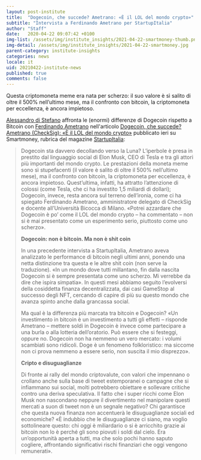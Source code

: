 ```yaml
---
layout: post-institute
title:  "Dogecoin, che succede? Ametrano: «È il LOL del mondo crypto»"
subtitle: "Intervista a Ferdinando Ametrano per StartupItalia"
author: "Staff"
date:   2020-04-22 09:07:42 +0100
img-list: /assets/img/institute_insights/2021-04-22-smartmoney-thumb.png
img-detail: /assets/img/institute_insights/2021-04-22-smartmoney.jpg
parent-category: institute-insights
categories: news
locale: it
uid: 20210422-institute-news
published: true
comments: false
---
```

Questa criptomoneta meme era nata per scherzo: il suo valore è sì salito di oltre il 500% nell’ultimo mese, ma il confronto con bitcoin, la criptomoneta per eccellenza, è ancora impietoso.

[Alessandro di Stefano](https://twitter.com/Distefanoale90) affronta le (enormi) differenze di Dogecoin rispetto a Bitcoin con [Ferdinando Ametrano](http://ametrano.net/) nell'articolo [Dogecoin, che succede? Ametrano (CheckSig): «È il LOL del mondo crypto»](https://smartmoney.startupitalia.eu/economy/67969-20210421-dogecoin-che-succede-ametrano-checksig-e-il-lol-del-mondo-crypto) pubblicato ieri su Smartmoney, rubrica del magazine [StartupItalia](https://startupitalia.eu/):

>Dogecoin sta davvero decollando verso la Luna? L’iperbole è presa in prestito dal linguaggio social di Elon Musk, CEO di Tesla e tra gli attori più importanti del mondo crypto. Le prestazioni della moneta meme sono sì stupefacenti (il valore è salito di oltre il 500% nell’ultimo mese), ma il confronto con bitcoin, la criptomoneta per eccellenza, è ancora impietoso. Quest’ultima, infatti, ha attratto l’attenzione di colossi (come Tesla, che ci ha investito 1,5 miliardi di dollari); Dogecoin, invece, resta ancora sul terreno dell’ironia, come ci ha spiegato Ferdinando Ametrano, amministratore delegato di CheckSig e docente all’Università Bicocca di Milano. «Potrei azzardare che Dogecoin è po’ come il LOL del mondo crypto – ha commentato – non si è mai presentato come un esperimento serio, piuttosto come uno scherzo».
>
>**Dogecoin: non è bitcoin. Ma non è shit coin**
>
>In una precedente intervista a StartupItalia, Ametrano aveva analizzato le performance di bitcoin negli ultimi anni, ponendo una netta distinzione tra questa e le altre shit coin (non serve la traduzione). «In un mondo dove tutti millantano, fin dalla nascita Dogecoin si è sempre presentata come uno scherzo. Mi verrebbe da dire che ispira simpatia». In questi mesi abbiamo seguito l’evolversi della cosiddetta finanza decentralizzata, dai casi GameStop al successo degli NFT, cercando di capire di più su questo mondo che avanza spinto anche dalla grancassa social.
>
>Ma qual è la differenza più marcata tra bitcoin e Dogecoin? «Un investimento in bitcoin è un investimento a tutti gli effetti – risponde Ametrano – mettere soldi in Dogecoin è invece come partecipare a una burla o alla lotteria dell’oratorio. Può essere che si festeggi, oppure no. Dogecoin non ha nemmeno un vero mercato: i volumi scambiati sono ridicoli. Doge è un fenomeno folkloristico: ma siccome non ci prova nemmeno a essere serio, non suscita il mio disprezzo».
>
>**Cripto e disuguaglianze**
>
>Di fronte ai rally del mondo criptovalute, con valori che impennano o crollano anche sulla base di tweet estemporanei o campagne che si infiammano sui social, molti potrebbero obiettare e sollevare critiche contro una deriva speculativa. Il fatto che i super ricchi come Elon Musk non nascondano neppure il divertimento nel manipolare questi mercati a suon di tweet non è un segnale negativo? Chi garantisce che questa nuova finanza non accentuerà le disuguaglianze sociali ed economiche? «È indubbio che le disuguaglianze ci siano, ma voglio sottolineare questo: chi oggi è miliardario o si è arricchito grazie ai bitcoin non lo è perché gli sono piovuti i soldi dal cielo. Era un’opportunità aperta a tutti, ma che solo pochi hanno saputo cogliere, affrontando significativi rischi finanziari che oggi vengono remunerati».
